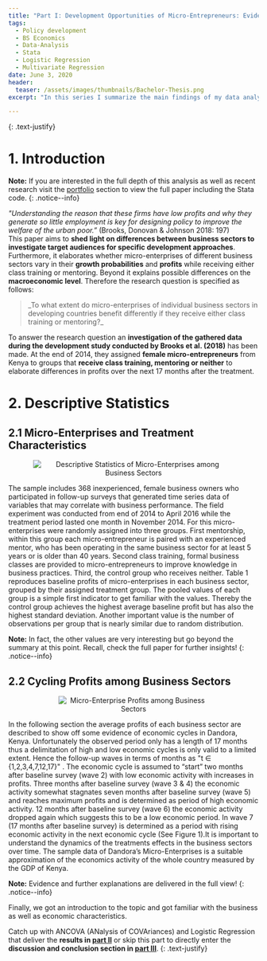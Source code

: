```yaml
---
title: "Part I: Development Opportunities of Micro-Entrepreneurs: Evidence from Kenya"
tags:
  - Policy development
  - BS Economics
  - Data-Analysis
  - Stata
  - Logistic Regression
  - Multivariate Regression
date: June 3, 2020
header:
  teaser: /assets/images/thumbnails/Bachelor-Thesis.png
excerpt: "In this series I summarize the main findings of my data analysis according micro-entrepreneurs in Kenya"

---
```

  {: .text-justify}
# 1. Introduction

<i class="far fa-sticky-note"></i> **Note:** If you are interested in the full depth of this analysis as well as recent research visit the [portfolio](/portfolio/) section to view the full paper including the Stata code.
  {: .notice--info}

_"Understanding the reason that these firms have low profits and why they generate so little employment is key for designing policy to improve the welfare of the urban poor.”_ (Brooks, Donovan & Johnson 2018: 197)  
This paper aims to **shed light on differences between business sectors to investigate target audiences for specific development approaches**. Furthermore, it elaborates whether micro-enterprises of different business sectors vary in their **growth probabilities** and **profits** while receiving either class training or mentoring. Beyond it explains possible differences on the **macroeconomic level**. Therefore the research question is specified as follows:

<blockquote>
_To what extent do micro-enterprises of individual business sectors in developing countries benefit differently if they receive either class training or mentoring?_
</blockquote>

To answer the research question an **investigation of the gathered data during the development study conducted by Brooks et al. (2018)** has been made. At the end of 2014, they assigned **female micro-entrepreneurs** from Kenya to groups that **receive class training, mentoring or neither** to elaborate differences in profits over the next 17 months after the treatment.

# 2. Descriptive Statistics
## 2.1 Micro-Enterprises and Treatment Characteristics
<center>
  <figure style="width: 80%">
    <img src="{{ site.url }}{{ sitebaseurl }}/assets/images/posts/03_06_20/table1.png" alt="Descriptive Statistics of Micro-Enterprises among Business Sectors">
  </figure>
</center>

The sample includes 368 inexperienced, female business owners who participated in follow-up surveys that generated time series data of variables that may correlate with business performance. The field experiment was conducted from end of 2014 to April 2016 while the treatment period lasted one month in November 2014. For this micro-enterprises were randomly assigned into three groups.
First mentorship, within this group each micro-entrepreneur is paired with an experienced mentor, who has been operating in the same business sector for at least 5 years or is older than 40 years. Second class training, formal business classes are provided to micro-entrepreneurs to improve knowledge in business practices. Third, the control group who receives neither.
Table 1 reproduces baseline profits of micro-enterprises in each business sector, grouped by their assigned treatment group. The pooled values of each group is a simple first indicator to get familiar with the values. Thereby the control group achieves the highest average baseline profit but has also the highest standard deviation. Another important value is the number of observations per group that is nearly similar due to random distribution.

<i class="far fa-sticky-note"></i> **Note:** In fact, the other values are very interesting but go beyond the summary at this point. Recall, check the full paper for further insights!
  {: .notice--info}

## 2.2 Cycling Profits among Business Sectors
<center>
  <figure style="width: 60%">
    <img src="{{ site.url }}{{ sitebaseurl }}/assets/images/posts/03_06_20/figure1.png" alt="Micro-Enterprise Profits among Business Sectors">
  </figure>
</center>

In the following section the average profits of each business sector are described to show off some evidence of economic cycles in Dandora, Kenya. Unfortunately the observed period only has a length of 17 months thus a delimitation of high and low economic cycles is only valid to a limited extent. Hence the follow-up waves in terms of months as "t ∈ {1,2,3,4,7,12,17}" . The economic cycle is assumed to “start” two months after baseline survey (wave 2) with low economic activity with increases in profits. Three months after baseline survey (wave 3 & 4) the economic activity somewhat stagnates seven months after baseline survey (wave 5) and reaches maximum profits and is determined as period of high economic activity. 12 months after baseline survey (wave 6) the economic activity dropped again which suggests this to be a low economic period. In wave 7 (17 months after baseline survey) is determined as a period with rising economic activity in the next economic cycle (See Figure 1).It is important to understand the dynamics of the treatments effects in the business sectors over time. The sample data of Dandora’s Micro-Enterprises is a suitable approximation of the economics activity of the whole country measured by the GDP of Kenya.

<i class="far fa-sticky-note"></i> **Note:** Evidence and further explanations are delivered in the full view!
  {: .notice--info}

Finally, we got an introduction to the topic and got familiar with the business as well as economic characteristics.

Catch up with ANCOVA (ANalysis of COVAriances) and Logistic Regression that deliver the **results in [part II](.......)** or skip this part to directly enter the **discussion and conclusion section in [part III](.......)**.
  {: .text-justify}
